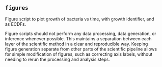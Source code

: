 ## `figures`

Figure script to plot growth of bacteria vs time, with growth identifier, and as ECDFs.

Figure scripts should not perform any data processing, data generation, or inference whenever possible. This maintains a separation between each layer of the scientific method in a clear and reproducible way. Keeping figure generation separate from other parts of the scientific pipeline allows for simple modification of figures, such as correcting axis labels, without needing to rerun the processing and analysis steps.
